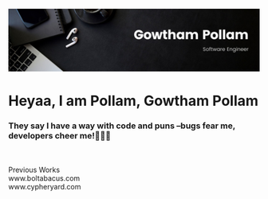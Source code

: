 ![Gowtham Pollam](https://github.com/Murgowt/Murgowt/blob/387409fb4ff29ec534f8d60f4aacaee9d7cdb125/Gowtham.jpeg)
<p align="center">
  <h1>Heyaa, I am Pollam, Gowtham Pollam</h1>
  
<h3>They say I have a way with code and puns –bugs fear me, developers cheer me!🐞👨‍💻</h3>
<br><br>
Previous Works
<br>
www.boltabacus.com 
<br>
www.cypheryard.com

<br>
</p>

